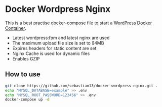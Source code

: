 # Docker Wordpress Nginx

This is a best practise docker-compose file to start a [WordPress Docker Container](https://hub.docker.com/_/wordpress/).

- Latest wordpress:fpm and latest nginx are used
- The maximum upload file size is set to 64MB
- Expires headers for static content are set
- Nginx Cache is used for dynamic files
- Enables GZIP

## How to use

```bash
git clone https://github.com/sebastian13/docker-wordpress-nginx.git .
echo "MYSQL_DATABASE=example" >> .env
echo "MYSQL_ROOT_PASSWORD=123456" >> .env
docker-compose up -d
```